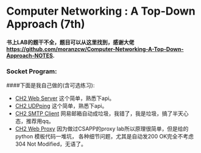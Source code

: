 # Computer Networking : A Top-Down Approach (7th)
#### 书上LAB的题干不全，题目可以从这里找到，感谢大佬 https://github.com/moranzcw/Computer-Networking-A-Top-Down-Approach-NOTES.

### Socket Program: 
####下面是我自己做的(含可选练习):
* [CH2 Web Server](CH2/Programing/WebServer)
  这个简单，熟悉下api。
* [CH2 UDPping](CH2/Programing/UDPping)
  这个简单，熟悉下api。
* [CH2 SMTP Client](CH2/Programing/SMTP)
  网易邮箱自动成垃圾，我错了，我是垃圾，搞了半天心态，推荐用qq。
* [CH2 Web Proxy](CH2/Programing/WebProxy)
  因为做过CSAPP的proxy lab所以原理很简单，但是给的python 模板代码一堆坑，
  各种细节问题，尤其是自动发200 OK完全不考虑304 Not Modified，无语了。
  
